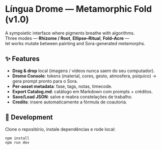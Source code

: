 # Língua Drome — Metamorphic Fold (v1.0)

A sympoietic interface where pigments breathe with algorithms.  
Three modes — **Rhizome / Root**, **Ellipse–Ritual**, **Fold–Acre** —  
let works mutate between painting and Sora-generated metamorphs.

## ✨ Features
- **Drag & drop** local (imagens / vídeos nunca saem do seu computador).
- **Drome Console**: tokens (material, cores, gesto, atmosfera, psíquico) → gera prompt pronto para o Sora.
- **Per-asset metadata**: fase, tags, notas, timecode.
- **Export Catalog.md**: catálogo em Markdown com prompts + créditos.
- **Save/Load JSON**: salve e reabra constelações de trabalho.
- **Credits**: insere automaticamente a fórmula de coautoria.

## 🚀 Development
Clone o repositório, instale dependências e rode local:

```bash
npm install
npm run dev
